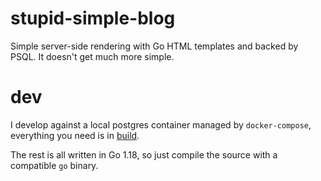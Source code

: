 # stupid-simple-blog

Simple server-side rendering with Go HTML templates and backed by PSQL.
It doesn't get much more simple.

# dev

I develop against a local postgres container managed by `docker-compose`, everything you need is in
[build](./build).

The rest is all written in Go 1.18, so just compile the source with a compatible `go` binary.
